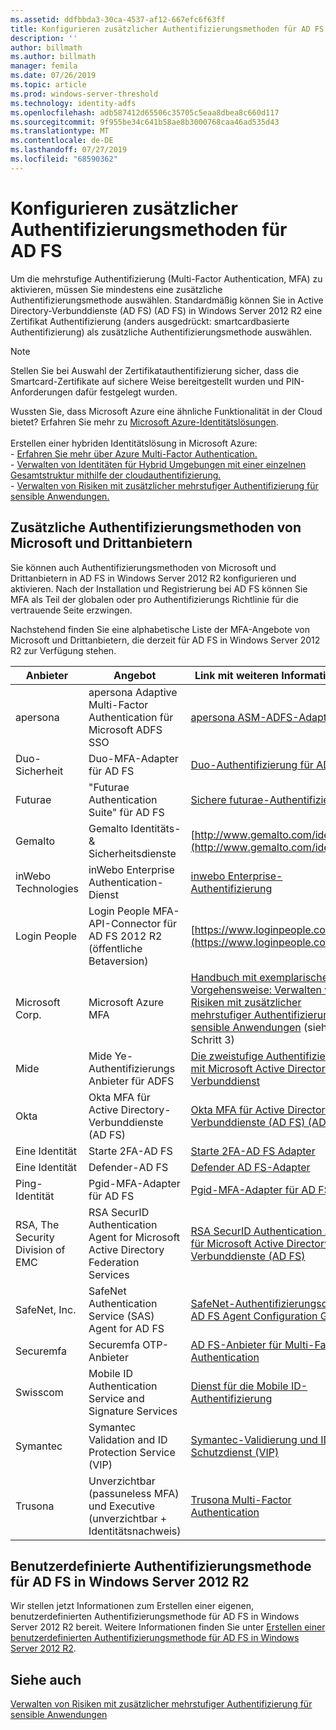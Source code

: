 ```yaml
---
ms.assetid: ddfbbda3-30ca-4537-af12-667efc6f63ff
title: Konfigurieren zusätzlicher Authentifizierungsmethoden für AD FS
description: ''
author: billmath
ms.author: billmath
manager: femila
ms.date: 07/26/2019
ms.topic: article
ms.prod: windows-server-threshold
ms.technology: identity-adfs
ms.openlocfilehash: adb587412d65506c35705c5eaa8dbea8c660d117
ms.sourcegitcommit: 9f955be34c641b58ae8b3000768caa46ad535d43
ms.translationtype: MT
ms.contentlocale: de-DE
ms.lasthandoff: 07/27/2019
ms.locfileid: "68590362"
---
```

# <a name="configure-additional-authentication-methods-for-ad-fs"></a>Konfigurieren zusätzlicher Authentifizierungsmethoden für AD FS

Um die mehrstufige Authentifizierung (Multi-Factor Authentication, MFA) zu aktivieren, müssen Sie mindestens eine zusätzliche Authentifizierungsmethode auswählen. Standardmäßig können Sie in Active Directory-Verbunddienste (AD FS) (AD FS) in Windows Server 2012 R2 eine Zertifikat Authentifizierung (anders ausgedrückt: smartcardbasierte Authentifizierung) als zusätzliche Authentifizierungsmethode auswählen.

> [!NOTE]
> Stellen Sie bei Auswahl der Zertifikatauthentifizierung sicher, dass die Smartcard-Zertifikate auf sichere Weise bereitgestellt wurden und PIN-Anforderungen dafür festgelegt wurden.

Wussten Sie, dass Microsoft Azure eine ähnliche Funktionalität in der Cloud bietet? Erfahren Sie mehr zu [Microsoft Azure-Identitätslösungen](http://aka.ms/m2w274).<br /><br />Erstellen einer hybriden Identitätslösung in Microsoft Azure:<br /> - [Erfahren Sie mehr über Azure Multi-Factor Authentication.](http://aka.ms/ey6o9r)<br /> - [Verwalten von Identitäten für Hybrid Umgebungen mit einer einzelnen Gesamtstruktur mithilfe der cloudauthentifizierung.](http://aka.ms/g1jat8)<br /> - [Verwalten von Risiken mit zusätzlicher mehrstufiger Authentifizierung für sensible Anwendungen.](http://aka.ms/kt1bbm)

## <a name="microsoft-and-third-party-additional-authentication-methods"></a>Zusätzliche Authentifizierungsmethoden von Microsoft und Drittanbietern
Sie können auch Authentifizierungsmethoden von Microsoft und Drittanbietern in AD FS in Windows Server 2012 R2 konfigurieren und aktivieren. Nach der Installation und Registrierung bei AD FS können Sie MFA als Teil der globalen oder pro Authentifizierungs Richtlinie für die vertrauende Seite erzwingen.

Nachstehend finden Sie eine alphabetische Liste der MFA-Angebote von Microsoft und Drittanbietern, die derzeit für AD FS in Windows Server 2012 R2 zur Verfügung stehen.

|Anbieter|Angebot|Link mit weiteren Informationen|
|-|-|-| 
|apersona|apersona Adaptive Multi-Factor Authentication für Microsoft ADFS SSO|[apersona ASM-ADFS-Adapter](https://www.apersona.com/adfs)|
|Duo-Sicherheit|Duo-MFA-Adapter für AD FS|[Duo-Authentifizierung für AD FS](https://duo.com/docs/adfs)|
|Futurae|"Futurae Authentication Suite" für AD FS|[Sichere futurae-Authentifizierung](https://futurae.com)|
|Gemalto|Gemalto Identitäts- & Sicherheitsdienste|[http://www.gemalto.com/identity](http://www.gemalto.com/identity)|
|inWebo Technologies|inWebo Enterprise Authentication-Dienst|[inwebo Enterprise-Authentifizierung](http://www.inwebo.com)|
|Login People|Login People MFA-API-Connector für AD FS 2012 R2 (öffentliche Betaversion)|[https://www.loginpeople.com](https://www.loginpeople.com)|
|Microsoft Corp.|Microsoft Azure MFA|[Handbuch mit exemplarischer Vorgehensweise: Verwalten von Risiken mit zusätzlicher mehrstufiger Authentifizierung für sensible Anwendungen](https://technet.microsoft.com/library/dn280946.aspx) (siehe Schritt 3)|
Mide | Mide Ye-Authentifizierungs Anbieter für ADFS | [Die zweistufige Authentifizierung mit Microsoft Active Directory Verbunddienst](https://www.mideye.com/support/administrators/documentation/integration/microsoft-adfs/)|
|Okta | Okta MFA für Active Directory-Verbunddienste (AD FS) | [Okta MFA für Active Directory-Verbunddienste (AD FS) (ADFS)](https://help.okta.com/en/prod/Content/Topics/integrations/adfs-okta-int.htm)|
|Eine Identität| Starte 2FA-AD FS|[Starte 2FA-AD FS Adapter](https://www.oneidentity.com/products/starling-two-factor-authentication/)|
|Eine Identität| Defender-AD FS|[Defender AD FS-Adapter](https://www.oneidentity.com/products/defender/)|
|Ping-Identität|Pgid-MFA-Adapter für AD FS|[Pgid-MFA-Adapter für AD FS](https://documentation.pingidentity.com/pingid/pingidAdminGuide/index.shtml#pid_c_PingIDforADFSSSO.html)|
|RSA, The Security Division of EMC|RSA SecurID Authentication Agent for Microsoft Active Directory Federation Services|[RSA SecurID Authentication Agent für Microsoft Active Directory-Verbunddienste (AD FS)](http://www.emc.com/security/rsa-securid/rsa-authentication-agents/microsoft-ad-fs.htm)|
|SafeNet, Inc.|SafeNet Authentication Service (SAS) Agent for AD FS|[SafeNet-Authentifizierungsdienst: AD FS Agent Configuration Guide](http://www.safenet-inc.com/resources/integration-guide/data-protection/Safenet_Authentication_Service/SafeNet_Authentication_Service__AD_FS_Agent_Configuration_Guide/?langtype=1033)|
|Securemfa|Securemfa OTP-Anbieter| [AD FS-Anbieter für Multi-Factor Authentication](https://www.securemfa.com/)|
|Swisscom|Mobile ID Authentication Service and Signature Services|[Dienst für die Mobile ID-Authentifizierung](http://swisscom.ch/mid)|
|Symantec|Symantec Validation and ID Protection Service (VIP)|[Symantec-Validierung und ID-Schutzdienst (VIP)](http://www.symantec.com/vip-authentication-service)|
|Trusona|Unverzichtbar (passuneless MFA) und Executive (unverzichtbar + Identitätsnachweis)| [Trusona Multi-Factor Authentication](https://www.trusona.com/solution-overview/)|


## <a name="custom-authentication-method-for-ad-fs-in-windows-server-2012-r2"></a>Benutzerdefinierte Authentifizierungsmethode für AD FS in Windows Server 2012 R2
Wir stellen jetzt Informationen zum Erstellen einer eigenen, benutzerdefinierten Authentifizierungsmethode für AD FS in Windows Server 2012 R2 bereit. Weitere Informationen finden Sie unter [Erstellen einer benutzerdefinierten Authentifizierungsmethode für AD FS in Windows Server 2012 R2](https://go.microsoft.com/fwlink/?LinkID=511980).

## <a name="see-also"></a>Siehe auch
[Verwalten von Risiken mit zusätzlicher mehrstufiger Authentifizierung für sensible Anwendungen](Manage-Risk-with-Additional-Multi-Factor-Authentication-for-Sensitive-Applications.md)


